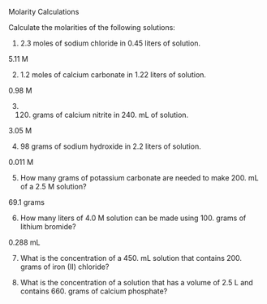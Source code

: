 Molarity Calculations

Calculate the molarities of the following solutions:

1) 2.3 moles of sodium chloride in 0.45 liters of solution.

5.11 M

2) 1.2 moles of calcium carbonate in 1.22 liters of solution.

0.98 M

3) 120. grams of calcium nitrite in 240. mL of solution.

3.05 M

4) 98 grams of sodium hydroxide in 2.2 liters of solution.

0.011 M

5) How many grams of potassium carbonate are needed to make 200. mL of a 2.5 M solution?

69.1 grams

6) How many liters of 4.0 M solution can be made using 100. grams of lithium bromide?

0.288 mL

7) What is the concentration of a 450. mL solution that contains 200. grams of iron (II) chloride?



8) What is the concentration of a solution that has a volume of 2.5 L and contains 660. grams of calcium phosphate?

